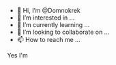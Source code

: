 - 👋 Hi, I’m @Domnokrek
- 👀 I’m interested in ...
- 🌱 I’m currently learning ...
- 💞️ I’m looking to collaborate on ...
- 📫 How to reach me ...

<!---
Domnokrek/Domnokrek is a ✨ special ✨ repository because its `README.md` (this file) appears on your GitHub profile.
You can click the Preview link to take a look at your changes.
--->
Yes I'm
